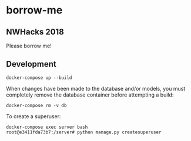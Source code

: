 # borrow-me
## NWHacks 2018
Please borrow me!

## Development
```
docker-compose up --build
```

When changes have been made to the database and/or models, you must completely remove the database container before attempting a build:

```
docker-compose rm -v db
```

To create a superuser:
```
docker-compose exec server bash
root@e3411fda73b7:/server# python manage.py createsuperuser
```
